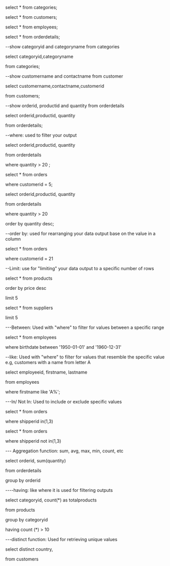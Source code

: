 select * from categories;

select * from customers;

select * from employees;

select * from orderdetails;

--show categoryid and categoryname from categories

select categoryid,categoryname

from categories;


--show customername and contactname from customer

select customername,contactname,customerid

from customers;


--show orderid, productid and quantity from orderdetails

select orderid,productid, quantity

from orderdetails;

--where: used  to filter your output

select orderid,productid, quantity

from orderdetails

where quantity > 20 ;


select * from orders

where customerid = 5;




select orderid,productid, quantity

from orderdetails

where quantity > 20

order by quantity desc;





--order by: used for rearranging your data output base on the value in a column

select * from orders

where customerid = 21 



--Limit: use for "limiting" your data output to a specific number of rows 

select * from products

order by price desc

limit 5



select * from suppliers

limit 5


---Between: Used with "where" to filter for values between a specific range

select * from employees

where birthdate between '1950-01-01' and '1960-12-31'



--like: Used with "where" to filter for values that resemble the specific value e.g, customers with a name from letter A

select employeeid, firstname, lastname

from employees

where firstname like 'A%';






---In/ Not In: Used to include or exclude specific values 

select * from orders 

where shipperid in(1,3)

select * from orders 

where shipperid not in(1,3)




--- Aggregation function: sum, avg, max, min, count, etc

select orderid, sum(quantity)

from orderdetails

group by orderid


----having: like where it is used for filtering outputs

select categoryid, count(*) as totalproducts

from products

group by categoryid

having count (*) > 10 




---distinct function: Used for retrieving unique values 

select distinct country,

from customers 
